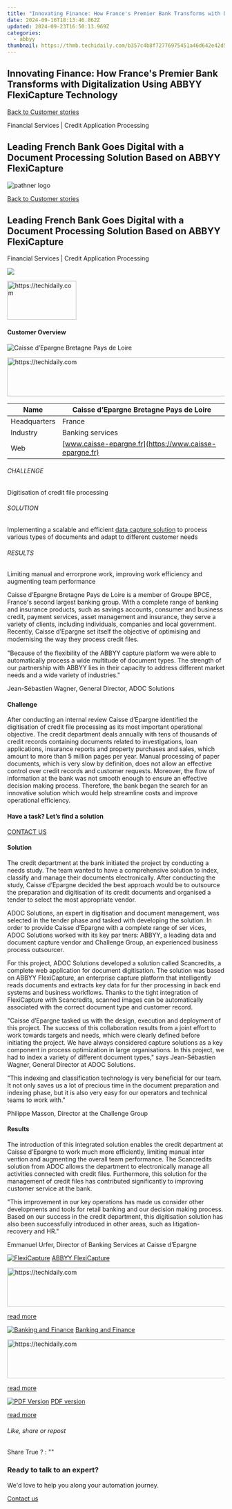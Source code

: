 ```yaml
---
title: "Innovating Finance: How France's Premier Bank Transforms with Digitalization Using ABBYY FlexiCapture Technology"
date: 2024-09-16T18:13:46.862Z
updated: 2024-09-23T16:50:13.969Z
categories:
  - abbyy
thumbnail: https://thmb.techidaily.com/b357c4b8f72776975451a46d642e42d569af6d435c0d587f7372c46c2b7924bd.jpg
---
```


## Innovating Finance: How France's Premier Bank Transforms with Digitalization Using ABBYY FlexiCapture Technology

[Back to Customer stories](https://tools.techidaily.com/abbyy/products/)

Financial Services | Credit Application Processing

## Leading French Bank Goes Digital with a Document Processing Solution Based on ABBYY FlexiCapture

![pathner logo](https://content.abbyy.com/-/media/project/abbyy/abbyy/logos-white/abbyy.png?h=40&iar=0&w=120)

[Back to Customer stories](https://tools.techidaily.com/abbyy/products/)

## Leading French Bank Goes Digital with a Document Processing Solution Based on ABBYY FlexiCapture

Financial Services | Credit Application Processing 

![](https://static1.abbyy.com/abbyycommedia/12629/caixa-logo-362x198.jpg) 

<!-- affiliate ads begin -->
<a href="https://aligracehair.sjv.io/c/5597632/2135352/19272" target="_top" id="2135352">
  <img src="//a.impactradius-go.com/display-ad/19272-2135352" border="0" alt="https://techidaily.com" width="160" height="90"/>
</a>
<img height="0" width="0" src="https://aligracehair.sjv.io/i/5597632/2135352/19272" style="position:absolute;visibility:hidden;" border="0" />
<!-- affiliate ads end -->

#### Customer Overview

![Caisse d’Epargne Bretagne Pays de Loire](https://static4.abbyy.com/abbyycommedia/14897/caisse-logo-260x80.jpg) 

<!-- affiliate ads begin -->
<a href="https://appsumo.8odi.net/c/5597632/2044582/7443" target="_top" id="2044582">
  <img src="//a.impactradius-go.com/display-ad/7443-2044582" border="0" alt="https://techidaily.com" width="728" height="90"/>
</a>
<img height="0" width="0" src="https://appsumo.8odi.net/i/5597632/2044582/7443" style="position:absolute;visibility:hidden;" border="0" />
<!-- affiliate ads end -->

| Name         | Caisse d’Epargne Bretagne Pays de Loire                |
| ------------ | ------------------------------------------------------ |
| Headquarters | France                                                 |
| Industry     | Banking services                                       |
| Web          | [www.caisse-epargne.fr](https://www.caisse-epargne.fr) |

###### CHALLENGE

Digitisation of credit file processing

###### SOLUTION

Implementing a scalable and efficient [data capture solution](https://tools.techidaily.com/abbyy/products/) to process various types of documents and adapt to different customer needs

###### RESULTS

Limiting manual and errorprone work, improving work efficiency and augmenting team performance

Caisse d’Epargne Bretagne Pays de Loire is a member of Groupe BPCE, France's second largest banking group. With a complete range of banking and insurance products, such as savings accounts, consumer and business credit, payment services, asset management and insurance, they serve a variety of clients, including individuals, companies and local government. Recently, Caisse d’Epargne set itself the objective of optimising and modernising the way they process credit ﬁles.

 "Because of the flexibility of the ABBYY capture platform we were able to automatically process a wide multitude of document types. The strength of our partnership with ABBYY lies in their capacity to address different market needs and a wide variety of industries."

 Jean-Sébastien Wagner, General Director, ADOC Solutions

#### Challenge

After conducting an internal review Caisse d’Epargne identified the digitisation of credit file processing as its most important operational objective. The credit department deals annually with tens of thousands of credit records containing documents related to investigations, loan applications, insurance reports and property purchases and sales, which amount to more than 5 million pages per year. Manual processing of paper documents, which is very slow by definition, does not allow an effective control over credit records and customer requests. Moreover, the flow of information at the bank was not smooth enough to ensure an effective decision making process. Therefore, the bank began the search for an innovative solution which would help streamline costs and improve operational efficiency. 

#### Have a task? Let’s find a solution

[CONTACT US](https://tools.techidaily.com/abbyy/products/) 

#### Solution

The credit department at the bank initiated the project by conducting a needs study. The team wanted to have a comprehensive solution to index, classify and manage their documents electronically. After conducting the study, Caisse d’Epargne decided the best approach would be to outsource the preparation and digitisation of its credit documents and organised a tender to select the most appropriate vendor.

ADOC Solutions, an expert in digitisation and document management, was selected in the tender phase and tasked with developing the solution. In order to provide Caisse d’Epargne with a complete range of ser vices, ADOC Solutions worked with its key par tners: ABBYY, a leading data and document capture vendor and Challenge Group, an experienced business process outsourcer.

For this project, ADOC Solutions developed a solution called Scancredits, a complete web application for document digitisation. The solution was based on ABBYY FlexiCapture, an enterprise capture platform that intelligently reads documents and extracts key data for fur ther processing in back end systems and business workflows. Thanks to the tight integration of FlexiCapture with Scancredits, scanned images can be automatically associated with the correct document type and customer record.

"Caisse d’Epargne tasked us with the design, execution and deployment of this project. The success of this collaboration results from a joint effort to work towards targets and needs, which were clearly defined before initiating the project. We have always considered capture solutions as a key component in process optimization in large organisations. In this project, we had to index a variety of different document types," says Jean-Sébastien Wagner, General Director at ADOC Solutions.

 "This indexing and classification technology is very beneficial for our team. It not only saves us a lot of precious time in the document preparation and indexing phase, but it is also very easy for our operators and technical teams to work with."

 Philippe Masson, Director at the Challenge Group

#### Results

The introduction of this integrated solution enables the credit department at Caisse d’Epargne to work much more efficiently, limiting manual inter vention and augmenting the overall team performance. The Scancredits solution from ADOC allows the department to electronically manage all activities connected with credit files. Furthermore, this solution for the management of credit files has contributed significantly to improving customer service at the bank.

 "This improvement in our key operations has made us consider other developments and tools for retail banking and our decision making process. Based on our success in the credit department, this digitisation solution has also been successfully introduced in other areas, such as litigation-recovery and HR."

 Emmanuel Urfer, Director of Banking Services at Caisse d’Epargne

[![FlexiCapture](https://static2.abbyy.com/abbyycommedia/21380/4-flexicapture.jpg)](https://tools.techidaily.com/abbyy/products/) [ABBYY FlexiCapture](https://tools.techidaily.com/abbyy/products/) 

<!-- affiliate ads begin -->
<a href="https://appsumo.8odi.net/c/5597632/2151869/7443" target="_top" id="2151869">
  <img src="//a.impactradius-go.com/display-ad/7443-2151869" border="0" alt="https://techidaily.com" width="728" height="90"/>
</a>
<img height="0" width="0" src="https://appsumo.8odi.net/i/5597632/2151869/7443" style="position:absolute;visibility:hidden;" border="0" />
<!-- affiliate ads end -->

[read more](https://tools.techidaily.com/abbyy/products/) 

[![Banking and Finance](https://static4.abbyy.com/abbyycommedia/14358/8-banking-and-finance.jpg)](https://tools.techidaily.com/abbyy/products/) [Banking and Finance](https://tools.techidaily.com/abbyy/products/) 

<!-- affiliate ads begin -->
<a href="https://appsumo.8odi.net/c/5597632/2123749/7443" target="_top" id="2123749">
  <img src="//a.impactradius-go.com/display-ad/7443-2123749" border="0" alt="https://techidaily.com" width="728" height="90"/>
</a>
<img height="0" width="0" src="https://appsumo.8odi.net/i/5597632/2123749/7443" style="position:absolute;visibility:hidden;" border="0" />
<!-- affiliate ads end -->

[read more](https://tools.techidaily.com/abbyy/products/) 

[![PDF Version](https://static2.abbyy.com/abbyycommedia/15357/cs-caisse-360x162-2.jpg)](https://static5.abbyy.com/abbyycommedia/5095/cs-caisse-epargne%5Fbanking%5Fe.pdf "PDF version") [PDF version](https://static5.abbyy.com/abbyycommedia/5095/cs-caisse-epargne%5Fbanking%5Fe.pdf "PDF version") 

[read more](https://static5.abbyy.com/abbyycommedia/5095/cs-caisse-epargne%5Fbanking%5Fe.pdf "PDF version") 

###### Like, share or repost

Share  True ?  : "" 

### Ready to talk to an expert?

We'd love to help you along your automation journey.

[Contact us](https://tools.techidaily.com/abbyy/products/)

<ins class="adsbygoogle"
     style="display:block"
     data-ad-format="autorelaxed"
     data-ad-client="ca-pub-7571918770474297"
     data-ad-slot="1223367746"></ins>

<ins class="adsbygoogle"
     style="display:block"
     data-ad-client="ca-pub-7571918770474297"
     data-ad-slot="8358498916"
     data-ad-format="auto"
     data-full-width-responsive="true"></ins>



